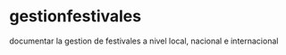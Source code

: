 gestionfestivales
=================

documentar la gestion de festivales a nivel local, nacional e internacional
